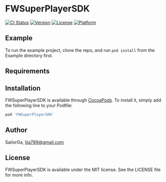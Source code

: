 # FWSuperPlayerSDK

[![CI Status](https://img.shields.io/travis/SailorGa/FWSuperPlayerSDK.svg?style=flat)](https://travis-ci.org/SailorGa/FWSuperPlayerSDK)
[![Version](https://img.shields.io/cocoapods/v/FWSuperPlayerSDK.svg?style=flat)](https://cocoapods.org/pods/FWSuperPlayerSDK)
[![License](https://img.shields.io/cocoapods/l/FWSuperPlayerSDK.svg?style=flat)](https://cocoapods.org/pods/FWSuperPlayerSDK)
[![Platform](https://img.shields.io/cocoapods/p/FWSuperPlayerSDK.svg?style=flat)](https://cocoapods.org/pods/FWSuperPlayerSDK)

## Example

To run the example project, clone the repo, and run `pod install` from the Example directory first.

## Requirements

## Installation

FWSuperPlayerSDK is available through [CocoaPods](https://cocoapods.org). To install
it, simply add the following line to your Podfile:

```ruby
pod 'FWSuperPlayerSDK'
```

## Author

SailorGa, ljia789@gmail.com

## License

FWSuperPlayerSDK is available under the MIT license. See the LICENSE file for more info.
